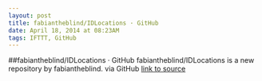 ```yaml
---
layout: post
title: fabiantheblind/IDLocations · GitHub
date: April 18, 2014 at 08:23AM
tags: IFTTT, GitHub
---
```

##fabiantheblind/IDLocations · GitHub
fabiantheblind/IDLocations is a new repository by fabiantheblind. via GitHub
[link to source](http://ift.tt/1h8VLak) 
